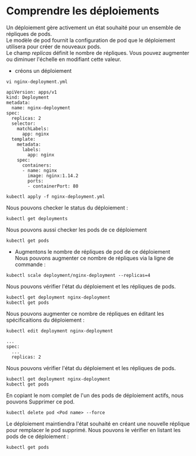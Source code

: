 # Comprendre les déploiements
Un déploiement gère activement un état souhaité pour un ensemble de répliques de pods.<br>
Le modèle de pod fournit la configuration de pod que le déploiement utilisera pour créer de nouveaux pods.<br>
Le champ *replicas* définit le nombre de répliques. Vous pouvez augmenter ou diminuer l'échelle en modifiant cette valeur.<br>

- créons un déploiement
```
vi nginx-deployment.yml
```

```
apiVersion: apps/v1
kind: Deployment
metadata:
  name: nginx-deployment
spec:
  replicas: 2
  selector:
    matchLabels:
      app: nginx
  template:
    metadata:
      labels:
        app: nginx
    spec:
      containers:
      - name: nginx
        image: nginx:1.14.2
        ports: 
        - containerPort: 80
```

```
kubectl apply -f nginx-deployment.yml
```

Nous pouvons checker le status du déploiement :
```
kubectl get deployments
```

Nous pouvons aussi checker les pods de ce déploiement
```
kubectl get pods
```

- Augmentons le nombre de répliques de pod de ce déploiement<br>
Nous pouvons augmenter ce nombre de répliques via la ligne de commande :
```
kubectl scale deployment/nginx-deployment --replicas=4
```

Nous pouvons vérifier l'état du déploiement et les répliques de pods.
```
kubectl get deployment nginx-deployment
kubectl get pods
```

Nous pouvons augmenter ce nombre de répliques en éditant les spécificaitions du déploiement :
```
kubectl edit deployment nginx-deployment
```

```
...
spec:
  ...
  replicas: 2
```

Nous pouvons vérifier l'état du déploiement et les répliques de pods.
```
kubectl get deployment nginx-deployment
kubectl get pods
```

En copiant le nom complet de l'un des pods de déploiement actifs, nous pouvons Supprimer ce pod.
```
kubectl delete pod <Pod name> --force
```

Le déploiement maintiendra l'état souhaité en créant une nouvelle réplique pour remplacer le pod supprimé. Nous pouvons le vérifier en listant les pods de ce déploiement :
```
kubectl get pods
```